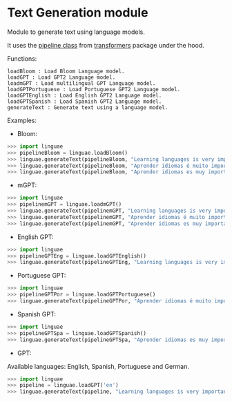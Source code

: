 # Text Generation module

Module to generate text using language models.

It uses the [pipeline class](https://huggingface.co/docs/transformers/main_classes/pipelines) from [transformers](https://github.com/huggingface/transformers) package under the hood.

Functions:

```
loadBloom : Load Bloom Language model.
loadGPT : Load GPT2 Language model.
loadmGPT : Load multilingual GPT Language model.
loadGPTPortuguese : Load Portuguese GPT2 Language model.
loadGPTEnglish : Load English GPT2 Language model.
loadGPTSpanish : Load Spanish GPT2 Language model. 
generateText : Generate text using a language model.
```

Examples:

* Bloom:

```python
>>> import linguae
>>> pipelineBloom = linguae.loadBloom()
>>> linguae.generateText(pipelineBloom, "Learning languages is very important to ")
>>> linguae.generateText(pipelineBloom, "Aprender idiomas é muito importante para ")
>>> linguae.generateText(pipelineBloom, "Aprender idiomas es muy importante para")
```

* mGPT:

```python
>>> import linguae
>>> pipelinemGPT = linguae.loadmGPT()
>>> linguae.generateText(pipelinemGPT, "Learning languages is very important to ")
>>> linguae.generateText(pipelinemGPT, "Aprender idiomas é muito importante para ")
>>> linguae.generateText(pipelinemGPT, "Aprender idiomas es muy importante para")
```

* English GPT:

```python
>>> import linguae
>>> pipelineGPTEng = linguae.loadGPTEnglish()
>>> linguae.generateText(pipelineGPTEng, "Learning languages is very important to ")
```

* Portuguese GPT:

```python
>>> import linguae
>>> pipelineGPTPor = linguae.loadGPTPortuguese()
>>> linguae.generateText(pipelineGPTPor, "Aprender idiomas é muito importante para ")
```

* Spanish GPT:

```python
>>> import linguae
>>> pipelineGPTSpa = linguae.loadGPTSpanish()
>>> linguae.generateText(pipelineGPTSpa, "Aprender idiomas es muy importante para")
```

* GPT:

Available languages: English, Spanish, Portuguese and German.

```python
>>> import linguae
>>> pipeline = linguae.loadGPT('en')
>>> linguae.generateText(pipeline, "Learning languages is very important to ")
```


